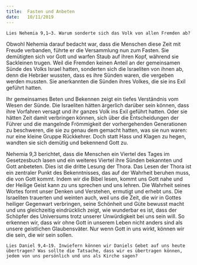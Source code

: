 ```yaml
---
title:  Fasten und Anbeten
date:   10/11/2019
---
```


`Lies Nehemia 9,1–3. Warum sonderte sich das Volk von allen Fremden ab?`

Obwohl Nehemia darauf bedacht war, dass die Menschen diese Zeit mit Freude verbanden, führte er die Versammlung nun zum Fasten. Sie demütigten sich vor Gott und warfen Staub auf ihren Kopf, während sie Sackleinen trugen. Weil die Fremden keinen Anteil an der gemeinsamen Sünde des Volks Israel hatten, sonderten sich die Israeliten von ihnen ab, denn die Hebräer wussten, dass es ihre Sünden waren, die vergeben werden mussten. Sie anerkannten die Sünden ihres Volkes, die sie ins Exil geführt hatten.

Ihr gemeinsames Beten und Bekennen zeigt ein tiefes Verständnis vom Wesen der Sünde. Die Israeliten hätten ärgerlich darüber sein können, dass ihre Vorfahren versagt und ihr ganzes Volk ins Exil geführt hatten. Oder sie hätten Zeit damit verbringen können, sich über die Entscheidungen der Führer und die mangelnde Frömmigkeit der vorhergehenden Generationen zu beschweren, die sie zu genau dem gemacht hatten, was sie nun waren: nur eine kleine Gruppe Rückkehrer. Doch statt Hass und Klagen zu hegen, wandten sie sich demütig und bekennend Gott zu.

Nehemia 9,3 berichtet, dass die Menschen ein Viertel des Tages im Gesetzesbuch lasen und ein weiteres Viertel ihre Sünden bekannten und Gott anbeteten. Dies ist die dritte Lesung der Thora. Das Lesen der Thora ist ein zentraler Punkt des Bekenntnisses, das auf der Wahrheit beruhen muss, die von Gott kommt. Indem wir die Bibel lesen, kommt uns Gott nahe und der Heilige Geist kann zu uns sprechen und uns lehren. Die Wahrheit seines Wortes formt unser Denken und Verstehen, ermutigt und erhebt uns. Die Israeliten trauerten und weinten auch, weil uns die Zeit, die wir in Gottes heiliger Gegenwart verbringen, seine Schönheit und Güte bewusst macht und uns gleichzeitig eindrücklich zeigt, wie wunderbar es ist, dass der Schöpfer des Universums trotz unserer Unwürdigkeit bei uns sein will. So erkennen wir, dass wir ohne Gott in unserem Leben nicht anders sind als unsere geistlichen Glaubensväter. Nur wenn Gott in uns wirkt, können wir die sein, die wir sein sollen.

`Lies Daniel 9,4–19. Inwiefern können wir Daniels Gebet auf uns heute übertragen? Was sollte die Tatsache, dass wir es übertragen können, jedem von uns persönlich und uns als Kirche sagen?`